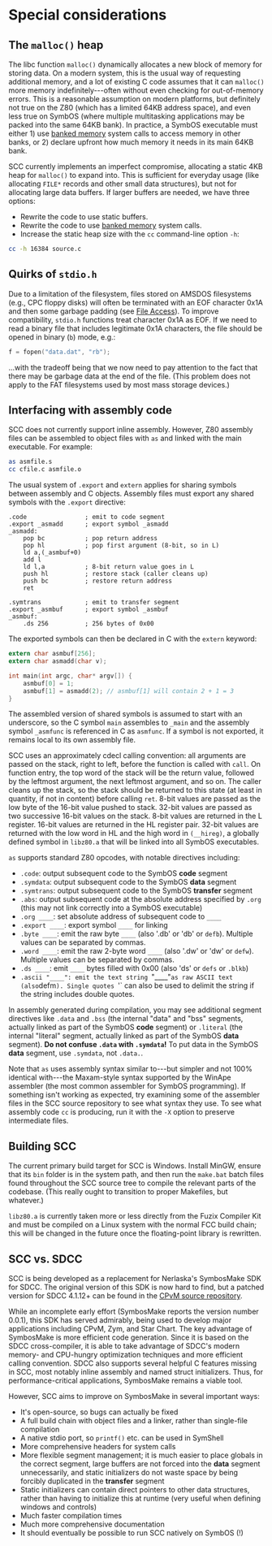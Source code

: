 # Special considerations

## The `malloc()` heap

The libc function `malloc()` dynamically allocates a new block of memory for storing data. On a modern system, this is the usual way of requesting additional memory, and a lot of existing C code assumes that it can `malloc()` more memory indefinitely---often without even checking for out-of-memory errors. This is a reasonable assumption on modern platforms, but definitely not true on the Z80 (which has a limited 64KB address space), and even less true on SymbOS (where multiple multitasking applications may be packed into the same 64KB bank). In practice, a SymbOS executable must either 1) use [banked memory](syscalls.h#memory-management) system calls to access memory in other banks, or 2) declare upfront how much memory it needs in its main 64KB bank.

SCC currently implements an imperfect compromise, allocating a static 4KB heap for `malloc()` to expand into. This is sufficient for everyday usage (like allocating `FILE*` records and other small data structures), but not for allocating large data buffers. If larger buffers are needed, we have three options:

* Rewrite the code to use static buffers.
* Rewrite the code to use [banked memory](syscalls.h#memory-management) system calls.
* Increase the static heap size with the `cc` command-line option `-h`:

```bash
cc -h 16384 source.c
```

## Quirks of `stdio.h`

Due to a limitation of the filesystem, files stored on AMSDOS filesystems (e.g., CPC floppy disks) will often be terminated with an EOF character 0x1A and then some garbage padding (see [File Access](syscalls.md#file-access)). To improve compatibility, `stdio.h` functions treat character 0x1A as EOF. If we need to read a binary file that includes legitimate 0x1A characters, the file should be opened in binary (`b`) mode, e.g.:

```c
f = fopen("data.dat", "rb");
```

...with the tradeoff being that we now need to pay attention to the fact that there may be garbage data at the end of the file. (This problem does not apply to the FAT filesystems used by most mass storage devices.)

## Interfacing with assembly code

SCC does not currently support inline assembly. However, Z80 assembly files can be assembled to object files with `as` and linked with the main executable. For example:

```bash
as asmfile.s
cc cfile.c asmfile.o
```

The usual system of `.export` and `extern` applies for sharing symbols between assembly and C objects. Assembly files must export any shared symbols with the `.export` directive:

```
.code                ; emit to code segment
.export _asmadd      ; export symbol _asmadd
_asmadd:
	pop bc           ; pop return address
	pop hl           ; pop first argument (8-bit, so in L)
	ld a,(_asmbuf+0)
	add l
	ld l,a           ; 8-bit return value goes in L
	push hl          ; restore stack (caller cleans up)
	push bc          ; restore return address
	ret

.symtrans            ; emit to transfer segment
.export _asmbuf      ; export symbol _asmbuf
_asmbuf:
    .ds 256          ; 256 bytes of 0x00
```

The exported symbols can then be declared in C with the `extern` keyword:

```c
extern char asmbuf[256];
extern char asmadd(char v);

int main(int argc, char* argv[]) {
    asmbuf[0] = 1;
    asmbuf[1] = asmadd(2); // asmbuf[1] will contain 2 + 1 = 3
}
```

The assembled version of shared symbols is assumed to start with an underscore, so the C symbol `main` assembles to `_main` and the assembly symbol `_asmfunc` is referenced in C as `asmfunc`. If a symbol is not exported, it remains local to its own assembly file.

SCC uses an approximately cdecl calling convention: all arguments are passed on the stack, right to left, before the function is called with `call`. On function entry, the top word of the stack will be the return value, followed by the leftmost argument, the next leftmost argument, and so on. The caller cleans up the stack, so the stack should be returned to this state (at least in quantity, if not in content) before calling `ret`. 8-bit values are passed as the low byte of the 16-bit value pushed to stack. 32-bit values are passed as two successive 16-bit values on the stack. 8-bit values are returned in the L register. 16-bit values are returned in the HL register pair. 32-bit values are returned with the low word in HL and the high word in `(__hireg)`, a globally defined symbol in `libz80.a` that will be linked into all SymbOS executables.

`as` supports standard Z80 opcodes, with notable directives including:

* `.code`: output subsequent code to the SymbOS **code** segment
* `.symdata`: output subsequent code to the SymbOS **data** segment
* `.symtrans`: output subsequent code to the SymbOS **transfer** segment
* `.abs`: output subsequent code at the absolute address specified by `.org` (this may not link correctly into a SymbOS executable)
* `.org ____`: set absolute address of subsequent code to `____`
* `.export ____`: export symbol `____` for linking
* `.byte ____`: emit the raw byte `____` (also '.db' or 'db' or `defb`). Multiple values can be separated by commas.
* `.word ____`: emit the raw 2-byte word `____` (also '.dw' or 'dw' or `defw`). Multiple values can be separated by commas.
* `.ds ____`: emit `____` bytes filled with 0x00 (also 'ds' or `defs` or `.blkb`)
* `.ascii "____": emit the text string `"____"` as raw ASCII text (also `defm`). Single quotes `'` can also be used to delimit the string if the string includes double quotes.

In assembly generated during compilation, you may see additional segment directives like `.data` and `.bss` (the internal "data" and "bss" segments, actually linked as part of the SymbOS **code** segment) or `.literal` (the internal "literal" segment, actually linked as part of the SymbOS **data** segment). **Do not confuse `.data` with `.symdata`!** To put data in the SymbOS **data** segment, use `.symdata`, not `.data.`.

Note that `as` uses assembly syntax similar to---but simpler and not 100% identical with---the Maxam-style syntax supported by the WinApe assembler (the most common assembler for SymbOS programming). If something isn't working as expected, try examining some of the assembler files in the SCC source repository to see what syntax they use. To see what assembly code `cc` is producing, run it with the `-X` option to preserve intermediate files.

## Building SCC

The current primary build target for SCC is Windows. Install MinGW, ensure that its `bin` folder is in the system path, and then run the `make.bat` batch files found throughout the SCC source tree to compile the relevant parts of the codebase. (This really ought to transition to proper Makefiles, but whatever.)

`libz80.a` is currently taken more or less directly from the Fuzix Compiler Kit and must be compiled on a Linux system with the normal FCC build chain; this will be changed in the future once the floating-point library is rewritten.

## SCC vs. SDCC

SCC is being developed as a replacement for Nerlaska's SymbosMake SDK for SDCC. The original version of this SDK is now hard to find, but a patched version for SDCC 4.1.12+ can be found in the [CPvM source repository](https://github.com/danielgaskell/cpvm).

While an incomplete early effort (SymbosMake reports the version number 0.0.1), this SDK has served admirably, being used to develop major applications including CPvM, Zym, and Star Chart. The key advantage of SymbosMake is more efficient code generation. Since it is based on the SDCC cross-compiler, it is able to take advantage of SDCC's modern memory- and CPU-hungry optimization techniques and more efficient calling convention. SDCC also supports several helpful C features missing in SCC, most notably inline assembly and named struct initializers. Thus, for performance-critical applications, SymbosMake remains a viable tool.

However, SCC aims to improve on SymbosMake in several important ways:

* It's open-source, so bugs can actually be fixed
* A full build chain with object files and a linker, rather than single-file compilation
* A native stdio port, so `printf()` etc. can be used in SymShell
* More comprehensive headers for system calls
* More flexible segment management; it is much easier to place globals in the correct segment, large buffers are not forced into the **data** segment unnecessarily, and static initializers do not waste space by being forcibly duplicated in the **transfer** segment
* Static initializers can contain direct pointers to other data structures, rather than having to initialize this at runtime (very useful when defining windows and controls)
* Much faster compilation times
* Much more comprehensive documentation
* It should eventually be possible to run SCC natively on SymbOS (!)
